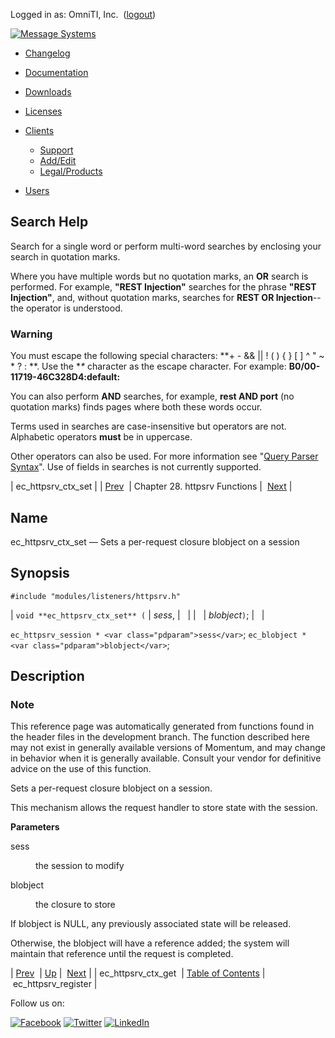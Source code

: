 Logged in as: OmniTI, Inc.  ([logout](https://support.messagesystems.com/logout.php))

[![Message Systems](https://support.messagesystems.com/images/ms-white205.png)](https://support.messagesystems.com/start.php) 

*   [Changelog](https://support.messagesystems.com/start.php?show=changelog)
*   [Documentation](https://support.messagesystems.com/docs/)
*   [Downloads](https://support.messagesystems.com/start.php)

*   [Licenses](https://support.messagesystems.com/license_summary.php)
*   <a href="">Clients</a>
    *   [Support](https://support.messagesystems.com/cs.php)
    *   [Add/Edit](https://support.messagesystems.com/edit_client.php)
    *   [Legal/Products](https://support.messagesystems.com/edit_products.php)
*   [Users](https://support.messagesystems.com/edit_customer.php)

## Search Help

Search for a single word or perform multi-word searches by enclosing your search in quotation marks.

Where you have multiple words but no quotation marks, an **OR** search is performed. For example, **"REST Injection"** searches for the phrase **"REST Injection"**, and, without quotation marks, searches for **REST OR Injection**--the operator is understood.

### Warning

You must escape the following special characters: **+ - && || ! ( ) { } [ ] ^ " ~ * ? : \**. Use the **\** character as the escape character. For example: **B0/00-11719-46C328D4\:default\:**

You can also perform **AND** searches, for example, **rest AND port** (no quotation marks) finds pages where both these words occur.

Terms used in searches are case-insensitive but operators are not. Alphabetic operators **must** be in uppercase.

Other operators can also be used. For more information see "[Query Parser Syntax](https://lucene.apache.org/core/old_versioned_docs/versions/3_0_0/queryparsersyntax.html)". Use of fields in searches is not currently supported.

| ec_httpsrv_ctx_set |
| [Prev](apis.ec_httpsrv_ctx_get.php)  | Chapter 28. httpsrv Functions |  [Next](apis.ec_httpsrv_register.php) |

<a name="apis.ec_httpsrv_ctx_set"></a>
## Name

ec_httpsrv_ctx_set — Sets a per-request closure blobject on a session

## Synopsis

`#include "modules/listeners/httpsrv.h"`

| `void **ec_httpsrv_ctx_set** (` | <var class="pdparam">sess</var>, |   |
|   | <var class="pdparam">blobject</var>`)`; |   |

`ec_httpsrv_session * <var class="pdparam">sess</var>`;
`ec_blobject * <var class="pdparam">blobject</var>`;<a name="idp25201584"></a>
## Description

### Note

This reference page was automatically generated from functions found in the header files in the development branch. The function described here may not exist in generally available versions of Momentum, and may change in behavior when it is generally available. Consult your vendor for definitive advice on the use of this function.

Sets a per-request closure blobject on a session.

This mechanism allows the request handler to store state with the session.

**Parameters**

<dl class="variablelist">

<dt>sess</dt>

<dd>

the session to modify

</dd>

<dt>blobject</dt>

<dd>

the closure to store

</dd>

</dl>

If blobject is NULL, any previously associated state will be released.

Otherwise, the blobject will have a reference added; the system will maintain that reference until the request is completed.

| [Prev](apis.ec_httpsrv_ctx_get.php)  | [Up](httpsrv.php) |  [Next](apis.ec_httpsrv_register.php) |
| ec_httpsrv_ctx_get  | [Table of Contents](index.php) |  ec_httpsrv_register |

Follow us on:

[![Facebook](https://support.messagesystems.com/images/icon-facebook.png)](http://www.facebook.com/messagesystems) [![Twitter](https://support.messagesystems.com/images/icon-twitter.png)](http://twitter.com/#!/MessageSystems) [![LinkedIn](https://support.messagesystems.com/images/icon-linkedin.png)](http://www.linkedin.com/company/message-systems)